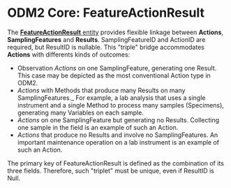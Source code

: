 ODM2 Core: FeatureActionResult
==================

The [**FeatureActionResult** entity](http://uchic.github.io/ODM2/schemas/ODM2_Current/tables/ODM2Core_FeatureActionResult.html) provides flexible linkage between **Actions**, **SamplingFeatures** and **Results**. SamplingFeatureID and ActionID are required, but ResultID is nullable. This "triple" bridge accommodates **Actions** with differents kinds of outcomes:

* Observation _Actions_ on one SamplingFeature, generating one Result. This case may be depicted as the most conventional Action type in ODM2.
* _Actions_ with Methods that produce many Results on many SamplingFeatures._ For example, a lab analysis that uses a single instrument and a single Method to process many samples (Specimens), generating many Variables on each sample.
* _Actions_ on one SamplingFeature but generating no Results. Collecting one sample in the field is an example of such an Action.
* _Actions_ that produce no Results and involve no SamplingFeatures. An important maintenance operation on a lab instrument is an example of such an Action.

The primary key of FeatureActionResult is defined as the combination of its three fields. Therefore, such "triplet" must be unique, even if ResultID is Null.
